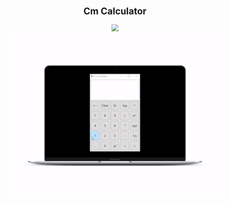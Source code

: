 <h2 align="center"> Cm Calculator </h2>
<p align="center">
<img src="https://img.shields.io/badge/Platform-Windows-blue.svg" />
<img src="https://github.com/Cm-Champ/Cm-Calculator-2.0/blob/master/Preview/mockup_preview.gif" />
